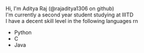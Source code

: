 Hi, I'm Aditya Raj (@rajaditya1306 on github) <br>
I'm currently a second year student studying at IIITD <br>
I have a decent skill level in the following languages rn
- Python
- C
- Java


<!---
rajaditya1306/rajaditya1306 is a ✨ special ✨ repository because its `README.md` (this file) appears on your GitHub profile.
You can click the Preview link to take a look at your changes.
--->
